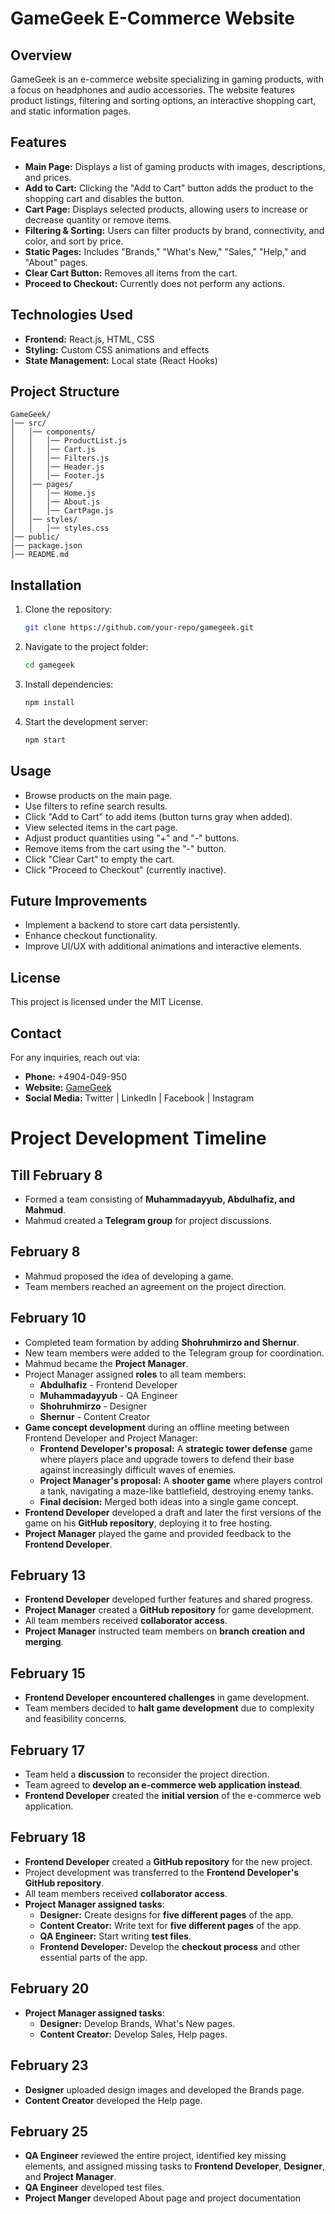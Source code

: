 # GameGeek E-Commerce Website

## Overview
GameGeek is an e-commerce website specializing in gaming products, with a focus on headphones and audio accessories. The website features product listings, filtering and sorting options, an interactive shopping cart, and static information pages.

## Features
- **Main Page:** Displays a list of gaming products with images, descriptions, and prices.
- **Add to Cart:** Clicking the "Add to Cart" button adds the product to the shopping cart and disables the button.
- **Cart Page:** Displays selected products, allowing users to increase or decrease quantity or remove items.
- **Filtering & Sorting:** Users can filter products by brand, connectivity, and color, and sort by price.
- **Static Pages:** Includes "Brands," "What's New," "Sales," "Help," and "About" pages.
- **Clear Cart Button:** Removes all items from the cart.
- **Proceed to Checkout:** Currently does not perform any actions.

## Technologies Used
- **Frontend:** React.js, HTML, CSS
- **Styling:** Custom CSS animations and effects
- **State Management:** Local state (React Hooks)

## Project Structure
```
GameGeek/
│── src/
│   │── components/
│   │   │── ProductList.js
│   │   │── Cart.js
│   │   │── Filters.js
│   │   │── Header.js
│   │   │── Footer.js
│   │── pages/
│   │   │── Home.js
│   │   │── About.js
│   │   │── CartPage.js
│   │── styles/
│   │   │── styles.css
│── public/
│── package.json
│── README.md
```

## Installation
1. Clone the repository:
   ```bash
   git clone https://github.com/your-repo/gamegeek.git
   ```
2. Navigate to the project folder:
   ```bash
   cd gamegeek
   ```
3. Install dependencies:
   ```bash
   npm install
   ```
4. Start the development server:
   ```bash
   npm start
   ```

## Usage
- Browse products on the main page.
- Use filters to refine search results.
- Click "Add to Cart" to add items (button turns gray when added).
- View selected items in the cart page.
- Adjust product quantities using "+" and "-" buttons.
- Remove items from the cart using the "-" button.
- Click "Clear Cart" to empty the cart.
- Click "Proceed to Checkout" (currently inactive).

## Future Improvements
- Implement a backend to store cart data persistently.
- Enhance checkout functionality.
- Improve UI/UX with additional animations and interactive elements.

## License
This project is licensed under the MIT License.

## Contact
For any inquiries, reach out via:
- **Phone:** +4904-049-950
- **Website:** [GameGeek](https://your-website-link.com)
- **Social Media:** Twitter | LinkedIn | Facebook | Instagram



# Project Development Timeline

## Till February 8
- Formed a team consisting of **Muhammadayyub, Abdulhafiz, and Mahmud**.
- Mahmud created a **Telegram group** for project discussions.

## February 8
- Mahmud proposed the idea of developing a game.
- Team members reached an agreement on the project direction.

## February 10
- Completed team formation by adding **Shohruhmirzo and Shernur**.
- New team members were added to the Telegram group for coordination.
- Mahmud became the **Project Manager**.
- Project Manager assigned **roles** to all team members:
  - **Abdulhafiz** - Frontend Developer
  - **Muhammadayyub** - QA Engineer
  - **Shohruhmirzo** - Designer
  - **Shernur** - Content Creator
- **Game concept development** during an offline meeting between Frontend Developer and Project Manager:
  - **Frontend Developer's proposal:** A **strategic tower defense** game where players place and upgrade towers to defend their base against increasingly difficult waves of enemies.
  - **Project Manager's proposal:** A **shooter game** where players control a tank, navigating a maze-like battlefield, destroying enemy tanks.
  - **Final decision:** Merged both ideas into a single game concept.
- **Frontend Developer** developed a draft and later the first versions of the game on his **GitHub repository**, deploying it to free hosting.
- **Project Manager** played the game and provided feedback to the **Frontend Developer**.

## February 13
- **Frontend Developer** developed further features and shared progress.
- **Project Manager** created a **GitHub repository** for game development.
- All team members received **collaborator access**.
- **Project Manager** instructed team members on **branch creation and merging**.

## February 15
- **Frontend Developer encountered challenges** in game development.
- Team members decided to **halt game development** due to complexity and feasibility concerns.

## February 17
- Team held a **discussion** to reconsider the project direction.
- Team agreed to **develop an e-commerce web application instead**.
- **Frontend Developer** created the **initial version** of the e-commerce web application.

## February 18
- **Frontend Developer** created a **GitHub repository** for the new project.
- Project development was transferred to the **Frontend Developer's GitHub repository**.
- All team members received **collaborator access**.
- **Project Manager assigned tasks**:
  - **Designer:** Create designs for **five different pages** of the app.
  - **Content Creator:** Write text for **five different pages** of the app.
  - **QA Engineer:** Start writing **test files**.
  - **Frontend Developer:** Develop the **checkout process** and other essential parts of the app.

## February 20
- **Project Manager assigned tasks**:
  - **Designer:** Develop Brands, What's New pages.
  - **Content Creator:** Develop Sales, Help pages.

## February 23
- **Designer** uploaded design images and developed the Brands page.
- **Content Creator** developed the Help page.

## February 25
- **QA Engineer** reviewed the entire project, identified key missing elements, and assigned missing tasks to **Frontend Developer**, **Designer**, and **Project Manager**.
- **QA Engineer** developed test files.
- **Project Manger** developed About page and project documentation
